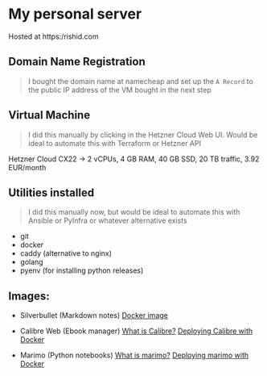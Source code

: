 # My personal server

Hosted at https:/rishid.com

## Domain Name Registration
> I bought the domain name at namecheap and set up the `A Record` to the public
IP address of the VM bought in the next step

## Virtual Machine
> I did this manually by clicking in the Hetzner Cloud Web UI. Would be ideal to automate this with Terraform or Hetzner API

Hetzner Cloud
CX22 -> 2 vCPUs, 4 GB RAM, 40 GB SSD, 20 TB traffic, 3.92 EUR/month

## Utilities installed
> I did this manually now, but would be ideal to automate this with Ansible or
PyInfra or whatever alternative exists
- git
- docker
- caddy (alternative to nginx)
- golang
- pyenv (for installing python releases)

## Images:
- Silverbullet (Markdown notes)
[Docker image](https://hub.docker.com/r/zefhemel/silverbullet)

- Calibre Web (Ebook manager)
[What is Calibre?](https://calibre-ebook.com/)
[Deploying Calibre with Docker](https://hub.docker.com/r/linuxserver/calibre-web)

- Marimo (Python notebooks)
[What is marimo?](https://marimo.io/)
[Deploying marimo with Docker](https://docs.marimo.io/guides/deploying/deploying_docker.html)

